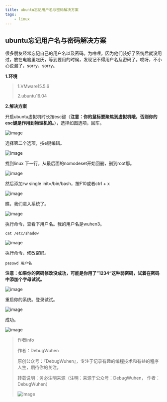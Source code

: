 ```yaml
---
title: ubuntu忘记用户名与密码解决方案
tags:
    - linux
---
```


## ubuntu忘记用户名与密码解决方案

很多朋友经常忘记自己的用户名以及密码。为啥哩，因为他们装好了系统后就没用过，放在电脑里吃灰，等到要用的时候，发现记不得用户名及密码了。哎呀，不小心说漏了，sorry，sorry。

**1.环境**

>1.VMware15.5.6
>
>2.ubuntu16.04

<!--more-->

**2.解决方案**

开启ubuntu虚拟机时长按esc键（**注意：你的鼠标要聚焦到虚拟机哦，否则你的esc键是作用到物理机的。**），选择如图选项，回车。

![image](https://user-images.githubusercontent.com/48900845/112808137-42d51400-90ab-11eb-939e-d6495f337c06.png)

选择第二个选项，按e键编辑。

![image](https://user-images.githubusercontent.com/48900845/112808162-49fc2200-90ab-11eb-882a-b9d6fa2a7eb8.png)

找到linux 下一行，从最后面的nomodeset开始回删，删到root那。

![image](https://user-images.githubusercontent.com/48900845/112808192-53858a00-90ab-11eb-8445-75c37a9d01b0.png)

然后添加rw single init=/bin/bash，按F10或者ctrl + x

![image](https://user-images.githubusercontent.com/48900845/112808235-5c765b80-90ab-11eb-8c2e-a82ad4b3e80b.png)

瞧，我们进入系统了。

![image](https://user-images.githubusercontent.com/48900845/112808267-64360000-90ab-11eb-96e2-f0cfb8b1d3b4.png)


执行命令，查看下用户名。我的用户名是wuhen3。
```
cat /etc/shadow
```

![image](https://user-images.githubusercontent.com/48900845/112808311-6f892b80-90ab-11eb-97aa-5cd9e0d74467.png)

执行命令，修改密码。
```
passwd 用户名
```

**注意：如果你的密码修改没成功，可能是你用了”1234“这种弱密码，试着在密码中添加个字母试试。**

![image](https://user-images.githubusercontent.com/48900845/112808349-7adc5700-90ab-11eb-8306-6b6ca36d7f33.png)


重启你的系统。登录试试。

![image](https://user-images.githubusercontent.com/48900845/112808372-82036500-90ab-11eb-9329-af7c00bdeb95.png)

成功。

![image](https://user-images.githubusercontent.com/48900845/112808431-8b8ccd00-90ab-11eb-95c1-71593e49e91d.png)




>作者info
>
>作者：DebugWuhen
>
>原创公众号：『DebugWuhen』，专注于记录有趣的编程技术和有益的程序人生，期待你的关注。
>
>转载说明：务必注明来源（注明：来源于公众号：DebugWuhen， 作者：DebugWuhen）
>
>![image](https://user-images.githubusercontent.com/48900845/112752163-3b0e6480-9004-11eb-899d-66ddef749c2b.png)

